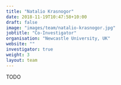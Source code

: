```yaml
---
title: "Natalio Krasnogor"
date: 2018-11-19T10:47:58+10:00
draft: false
image: "images/team/natalio-krasnogor.jpg"
jobtitle: "Co-Investigator"
organisation: "Newcastle University, UK"
website: ""
investigator: true
weight: 3
layout: team
---
```


TODO
